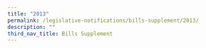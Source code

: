 ```yaml
---
title: "2013"
permalink: /legislative-notifications/bills-supplement/2013/
description: ""
third_nav_title: Bills Supplement
---
```

